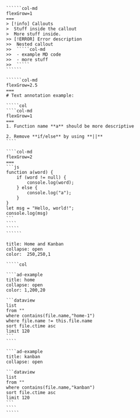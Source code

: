 ```````col
``````col-md
flexGrow=1
===
> [!info] Callouts
>  Stuff inside the callout
>  More stuff inside.
>> [!ERROR] Error description
>>  Nested callout
>>  `````col-md
>>  - example MD code
>>  - more stuff
>>  `````
``````

``````col-md
flexGrow=2.5
===
# Text annotation example:

`````col
````col-md
flexGrow=1
===
1. Function name **a** should be more descriptive

2. Remove **if/else** by using **||**
````

````col-md
flexGrow=2
===
```js
function a(word) {
	if (word != null) {
		console.log(word);
	} else {
		console.log("a");
	}
}
let msg = "Hello, world!";
console.log(msg)
```
````
`````
``````
```````

``````ad-example
title: Home and Kanban
collapse: open
color:  250,250,1

`````col

````ad-example
title: home
collapse: open
color: 1,200,20

```dataview
list 
from "" 
where contains(file.name,"home-1") 
where file.name != this.file.name
sort file.ctime asc
limit 120
```
````

````ad-example
title: kanban
collapse: open

```dataview
list 
from "" 
where contains(file.name,"kanban") 
sort file.ctime asc 
limit 120
```
````
`````

``````
